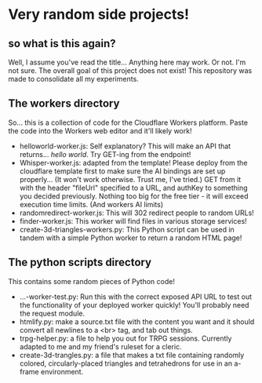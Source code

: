 # Very random side projects!

## so what is this again?

Well, I assume you've read the title...
Anything here may work. Or not. I'm not sure.
The overall goal of this project does not exist!
This repository was made to consolidate all my experiments.

## The workers directory

So... this is a collection of code for the Cloudflare Workers platform.
Paste the code into the Workers web editor and it'll likely work!

- helloworld-worker.js: Self explanatory? This will make an API that returns... *hello world*. Try GET-ing from the endpoint!
- Whisper-worker.js: adapted from the template! Please deploy from the cloudflare template first to make sure the AI bindings are set up properly... (It won't work otherwise. Trust me, I've tried.) GET from it with the header "fileUrl" specified to a URL, and authKey to something you decided previously. Nothing too big for the free tier - it will exceed execution time limits. (And workers AI limits)
- randomredirect-worker.js: This will 302 redirect people to random URLs!
- finder-worker.js: This worker will find files in various storage services!
- create-3d-triangles-workers.py: This Python script can be used in tandem with a simple Python worker to return a random HTML page!

## The python scripts directory

This contains some random pieces of Python code!

- ...-worker-test.py: Run this with the correct exposed API URL to test out the functionality of your deployed worker quickly! You'll probably need the request module.
- htmlify.py: make a source.txt file with the content you want and it should convert all newlines to a \<br\> tag, and tab out things.
- trpg-helper.py: a file to help you out for TRPG sessions. Currently adapted to me and my friend's ruleset for a cleric.
- create-3d-trangles.py: a file that makes a txt file containing randomly colored, circularly-placed triangles and tetrahedrons for use in an a-frame environment.
